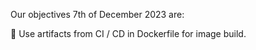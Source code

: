Our objectives 7th of December 2023 are:

:pencil: Use artifacts from CI / CD in Dockerfile for image build.

